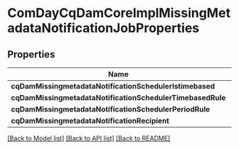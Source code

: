 # ComDayCqDamCoreImplMissingMetadataNotificationJobProperties

## Properties
Name | Type | Description | Notes
------------ | ------------- | ------------- | -------------
**cqDamMissingmetadataNotificationSchedulerIstimebased** | [**OpenAPI\Server\Model\ConfigNodePropertyBoolean**](ConfigNodePropertyBoolean.md) |  | [optional] 
**cqDamMissingmetadataNotificationSchedulerTimebasedRule** | [**OpenAPI\Server\Model\ConfigNodePropertyString**](ConfigNodePropertyString.md) |  | [optional] 
**cqDamMissingmetadataNotificationSchedulerPeriodRule** | [**OpenAPI\Server\Model\ConfigNodePropertyInteger**](ConfigNodePropertyInteger.md) |  | [optional] 
**cqDamMissingmetadataNotificationRecipient** | [**OpenAPI\Server\Model\ConfigNodePropertyString**](ConfigNodePropertyString.md) |  | [optional] 

[[Back to Model list]](../README.md#documentation-for-models) [[Back to API list]](../README.md#documentation-for-api-endpoints) [[Back to README]](../README.md)


